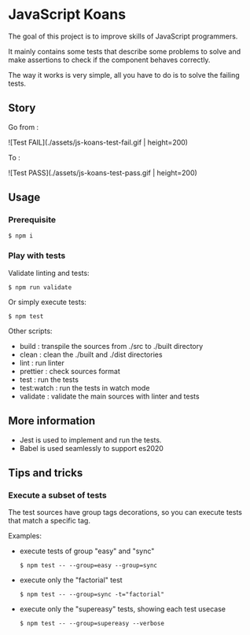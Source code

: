 # JavaScript Koans

The goal of this project is to improve skills of JavaScript programmers.

It mainly contains some tests that describe some problems to solve and make assertions to check if the component behaves correctly.

The way it works is very simple, all you have to do is to solve the failing tests.

## Story

Go from :

![Test FAIL](./assets/js-koans-test-fail.gif | height=200)

To :

![Test PASS](./assets/js-koans-test-pass.gif | height=200)

## Usage

### Prerequisite

```shell
$ npm i
```

### Play with tests

Validate linting and tests:

```shell
$ npm run validate
```

Or simply execute tests:

```shell
$ npm test
```

Other scripts:

- build : transpile the sources from ./src to ./built directory
- clean : clean the ./built and ./dist directories
- lint : run linter
- prettier : check sources format
- test : run the tests
- test:watch : run the tests in watch mode
- validate : validate the main sources with linter and tests

## More information

- Jest is used to implement and run the tests.
- Babel is used seamlessly to support es2020

## Tips and tricks

### Execute a subset of tests

The test sources have group tags decorations, so you can execute tests that match a specific tag.

Examples:

- execute tests of group "easy" and "sync"

  ```shell
  $ npm test -- --group=easy --group=sync
  ```

- execute only the "factorial" test

  ```shell
  $ npm test -- --group=sync -t="factorial"
  ```

- execute only the "supereasy" tests, showing each test usecase

  ```shell
  $ npm test -- --group=supereasy --verbose
  ```
